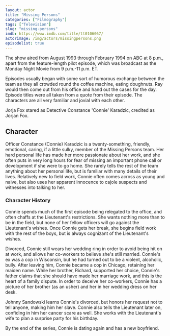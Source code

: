 ```yaml
---
layout: actor
title: "Missing Persons"
categories: ["Filmography"]
tags: ["Television"]
slug: "missing-persons"
imdb: https://www.imdb.com/title/tt0106067/
actorimage: /img/actors/missingpersons.png
episodelist: true
---
```


The show aired from August 1993 through February 1994 on ABC at 8 p.m., apart from the feature-length pilot episode, which was broadcast as the Monday Night Movie from 9 p.m.-11 p.m. ET.

Episodes usually began with some sort of humorous exchange between the team as they all crowded round the coffee machine, eating doughnuts. Ray would then come out from his office and hand out the cases for the day. Episode titles were all taken from a quote from their episode. The characters are all very familiar and jovial with each other.

Jorja Fox stared as Detective Constance 'Connie' Karadzic, credited as Jorjan Fox.

## Character

Officer Constance (Connie) Karadzic is a twenty-something, friendly, emotional, caring, if a little sulky, member of the Missing Persons team. Her hard personal life has made her more passionate about her work, and she often puts in very long hours for fear of missing an important phone call or development if she were to go home. She rarely tells the rest of the team anything about her personal life, but is familiar with many details of their lives. Relatively new to field work, Connie often comes across as young and naive, but also uses her apparent innocence to cajole suspects and witnesses into talking to her.

### Character History

Connie spends much of the first episode being relegated to the office, and often chaffs at the Lieutenant's restrictions. She wants nothing more than to be in the field, but none of her fellow officers will go against the Lieutenant's wishes. Once Connie gets her break, she begins field work with the rest of the boys, but is always cognizant of the Lieutenant's wishes.

Divorced, Connie still wears her wedding ring in order to avoid being hit on at work, and allows her co-workers to believe she's still married. Connie's ex was a cop in Wisconsin, but he had turned out to be a violent, alcoholic, bully. After leaving him, Connie became a cop in Chicago, retaining her maiden name. While her brother, Richard, supported her choice, Connie's father claims that she should have made her marriage work, and this is the heart of a family dispute. In order to deceive her co-workers, Connie has a picture of her brother (as an usher) and her in her wedding dress on her desk.

Johnny Sandowski learns Connie's divorced, but honors her request not to tell anyone, making him her slave. Connie also tells the Lieutenant later on, confiding in him her cancer scare as well. She works with the Lieutenant's wife to plan a surprise party for his birthday.

By the end of the series, Connie is dating again and has a new boyfriend.
